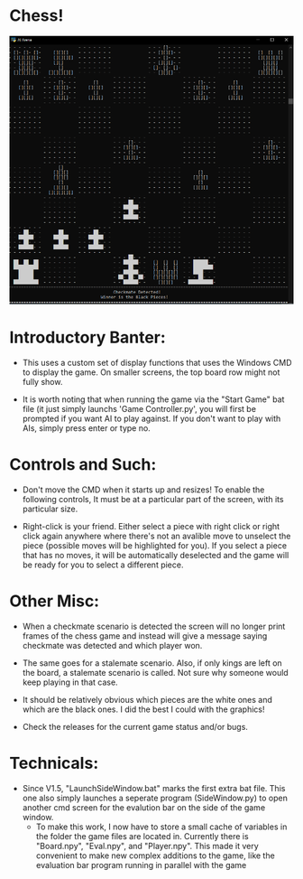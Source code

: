 # Chess!

![](pictures/ghpic1.png)

# Introductory Banter:

- This uses a custom set of display functions that uses the Windows CMD to display the game. On smaller screens, the top board row might not fully show.

- It is worth noting that when running the game via the "Start Game" bat file (it just simply launchs 'Game Controller.py', you will first be prompted if you want AI to play against. If you don't want to play with AIs, simply press enter or type no.

# Controls and Such:

- Don't move the CMD when it starts up and resizes! To enable the following controls, It must be at a particular part of the screen, with its particular size.

- Right-click is your friend. Either select a piece with right click or right click again anywhere where there's not an avalible move to unselect the piece (possible moves will be highlighted for you). If you select a piece that has no moves, it will be automatically deselected and the game will be ready for you to select a different piece.

# Other Misc:

- When a checkmate scenario is detected the screen will no longer print frames of the chess game and instead will give a message saying checkmate was detected and which player won.

- The same goes for a stalemate scenario. Also, if only kings are left on the board, a stalemate scenario is called. Not sure why someone would keep playing in that case.

- It should be relatively obvious which pieces are the white ones and which are the black ones. I did the best I could with the graphics!

- Check the releases for the current game status and/or bugs.

# Technicals:

- Since V1.5, "LaunchSideWindow.bat" marks the first extra bat file. This one also simply launches a seperate program (SideWindow.py) to open another cmd screen for the evalution bar on the side of the game window.
  - To make this work, I now have to store a small cache of variables in the folder the game files are located in. Currently there is "Board.npy", "Eval.npy", and "Player.npy". This made it very convenient to make new complex additions to the game, like the evaluation bar program running in parallel with the game
